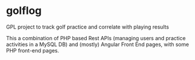 # golflog
GPL project to track golf practice and correlate with playing results

This a combination of PHP based Rest APIs (managing users and practice activities in a MySQL DB) and (mostly) 
Angular Front End pages, with some PHP front-end pages.
